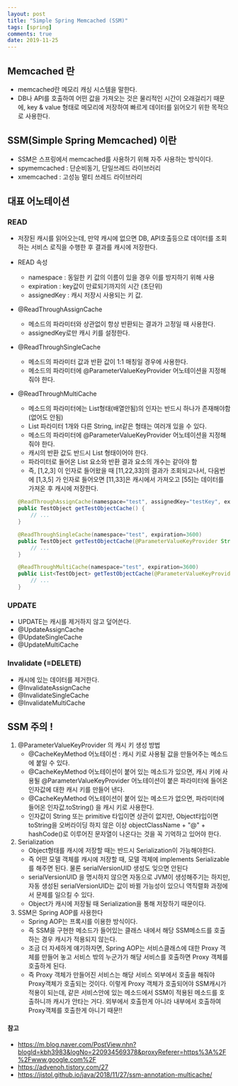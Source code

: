 ```yaml
---
layout: post
title: "Simple Spring Memcached (SSM)"
tags: [spring]
comments: true
date: 2019-11-25
---
```



## Memcached 란
- memcached란 메모리 캐싱 시스템을 말한다.
- DB나 API를 호출하여 어떤 값을 가져오는 것은 물리적인 시간이 오래걸리기 때문에, key & value 형태로 메모리에 저장하여 빠르게 데이터를 읽어오기 위한 목적으로 사용한다.


## SSM(Simple Spring Memcached) 이란
- SSM은 스프링에서 memcached를 사용하기 위해 자주 사용하는 방식이다.
- spymemcached : 단순비동기, 단일쓰레드 라이브러리
- xmemcached : 고성능 멀티 쓰레드 라이브러리


## 대표 어노테이션
### READ 
- 저장된 캐시를 읽어오는데, 만약 캐시에 없으면 DB, API호출등으로 데이터를 조회하는 서비스 로직을 수행한 후 결과를 캐시에 저장한다.
- READ 속성
    - namespace : 동일한 키 값의 이름이 있을 경우 이를 방지하기 위해 사용
    - expiration : key값이 만료되기까지의 시간 (초단위)
    - assignedKey : 캐시 저장시 사용되는 키 값.  
- @ReadThroughAssignCache
    - 메소드의 파라미터와 상관없이 항상 반환되는 결과가 고정일 때 사용한다.
    - assignedKey로만 캐시 키를 설정한다.  
- @ReadThroughSingleCache
    - 메소드의 파라미터 값과 반환 값이 1:1 매칭일 경우에 사용한다.
    - 메소드의 파라미터에 @ParameterValueKeyProvider 어노테이션을 지정해줘야 한다.  
- @ReadThroughMultiCache
    - 메소드의 파라미터에는 List형태(배열안됨)의 인자는 반드시 하나가 존재해야함(없어도 안됨) 
    - List 파라미터 1개와 다른 String, int같은 형태는 여러개 있을 수 있다.
    - 메소드의 파라미터에 @ParameterValueKeyProvider 어노테이션을 지정해줘야 한다.
    - 캐시의 반환 값도 반드시 List 형태이어야 한다.
    - 파라미터로 들어온 List 요소와 반환 결과 요소의 개수는 같아야 함
    - 즉, [1,2,3] 이 인자로 들어왔을 때 [11,22,33]의 결과가 조회되고나서, 다음번에 [1,3,5] 가 인자로 들어오면 [11,33]은 캐시에서 가져오고 [55]는 데이터를 가져온 후 캐시에 저장한다.

    ```java
    @ReadThroughAssignCache(namespace="test", assignedKey="testKey", expiration=3600)
    public TestObject getTestObjectCache() {
        // ...
    }

    @ReadThroughSingleCache(namespace="test", expiration=3600)
    public TestObject getTestObjectCache(@ParameterValueKeyProvider String cacheKey) {
        // ...
    }

    @ReadThroughMultiCache(namespace="test", expiration=3600)
    public List<TestObject> getTestObjectCache(@ParameterValueKeyProvider List<String> cacheKeyList, @ParameterValueKeyProvider String secondCacheKey) {
        // ...
    }
    ```
  
### UPDATE
- UPDATE는 캐시를 제거하지 않고 덮어쓴다.
- @UpdateAssignCache
- @UpdateSingleCache
- @UpdateMultiCache

### Invalidate (=DELETE)
- 캐시에 있는 데이터를 제거한다.
- @InvalidateAssignCache
- @InvalidateSingleCache
- @InvalidateMultiCache


## SSM 주의 !
1. @ParameterValueKeyProvider 의 캐시 키 생성 방법
    - @CacheKeyMethod 어노테이션 : 캐시 키로 사용될 값을 만들어주는 메소드에 붙일 수 있다.
    - @CacheKeyMethod 어노테이션이 붙어 있는 메소드가 있으면, 캐시 키에 사용될 @ParameterValueKeyProvider 어노테이션이 붙은 파라미터에 들어온 인자값에 대한 캐시 키를 만들어 낸다.
    - @CacheKeyMethod 어노테이션이 붙어 있는 메소드가 없으면, 파라미터에 들어온 인자값.toString() 을 캐시 키로 사용한다.
    - 인자값이 String 또는 primitive 타입이면 상관이 없지만, Object타입이면 toString을 오버라이딩 하지 않은 이상 objectClassName + "@" + hashCode()로 이루어진 문자열이 나온다는 것을 꼭 기억하고 있어야 한다.
2. Serialization
    - Object형태를 캐시에 저장할 때는 반드시 Serialization이 가능해야한다. 
    - 즉 어떤 모델 객체를 캐시에 저장할 때, 모델 객체에 implements Serializable를 해주면 된다. 물론 serialVersionUID 생성도 잊으면 안된다
    - serialVersionUID 을 명시하지 않으면 자동으로 JVM이 생성해주기는 하지만, 자동 생성된 serialVersionUID는 값이 바뀔 가능성이 있으니 역직렬화 과정에서 문제를 일으킬 수 있다.
    - Object가 캐시에 저장될 때 Serialization을 통해 저장하기 때문이다.
3. SSM은 Spring AOP를 사용한다
    - Spring AOP는 프록시를 이용한 방식이다.
    - 즉 SSM을 구현한 메소드가 들어있는 클래스 내에서 해당 SSM메소드를 호출하는 경우 캐시가 적용되지 않는다.
    - 조금 더 자세하게 얘기하자면, Spring AOP는 서비스클래스에 대한 Proxy 객체를 만들어 놓고 서비스 밖의 누군가가 해당 서비스를 호출하면 Proxy 객체를 호출하게 된다.
    - 즉 Proxy 객체가 만들어진 서비스는 해당 서비스 외부에서 호출을 해줘야 Proxy객체가 호출되는 것이다. 이렇게 Proxy 객체가 호출되어야 SSM캐시가 적용이 되는데, 같은 서비스안에 있는 메소드에서 SSM이 적용된 메소드를 호출하니까 캐시가 안타는 거다. 외부에서 호출한게 아니라 내부에서 호출하여 Proxy객체를 호출한게 아니기 때문!!



#### 참고
- <https://m.blog.naver.com/PostView.nhn?blogId=kbh3983&logNo=220934569378&proxyReferer=https%3A%2F%2Fwww.google.com%2F>
- <https://advenoh.tistory.com/27>
- <https://jistol.github.io/java/2018/11/27/ssm-annotation-multicache/>